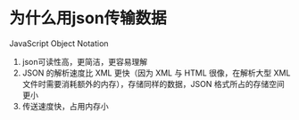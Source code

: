 # 为什么用json传输数据

JavaScript Object Notation

1. json可读性高，更简洁，更容易理解
2. JSON 的解析速度比 XML 更快（因为 XML 与 HTML 很像，在解析大型 XML 文件时需要消耗额外的内存），存储同样的数据，JSON 格式所占的存储空间更小
3. 传送速度快，占用内存小
